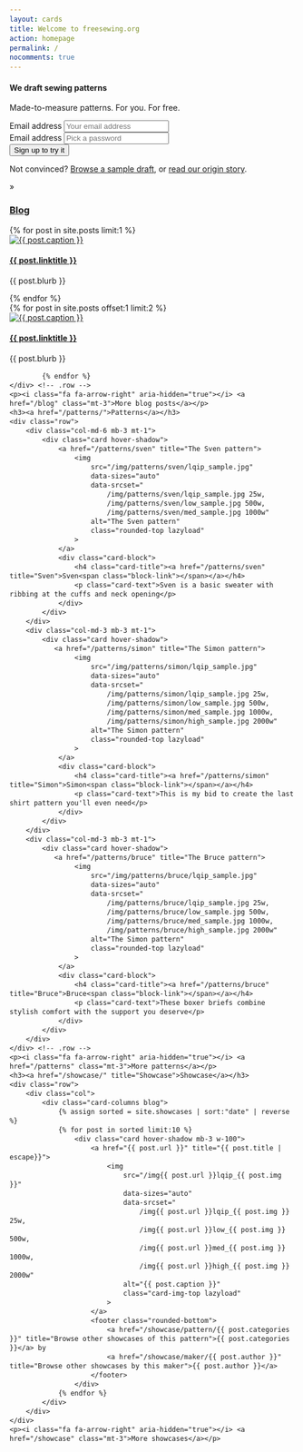 ```yaml
---
layout: cards
title: Welcome to freesewing.org
action: homepage
permalink: /
nocomments: true
---
```

<div class="cover-wrap landing visitor-only">
<div id="landing">
    <h4>We draft sewing patterns</h4>
    <p class="lead" >Made-to-measure patterns. For you. For free.</p>
        <form id="signup-landing" class="m600 mt-4">
            <div class="row">
                <div class="col-sm-4">
                    <label class="sr-only" for="signup-email">Email address</label>
                    <input class="form-control mb-2" id="signup-email" name="signup-email" placeholder="Your email address" required="" type="email">
                </div>
                <div class="col-sm-4">
                    <label class="sr-only" for="signup-password">Email address</label>
                    <input class="form-control mb-2" id="signup-password" name="signup-password" placeholder="Pick a password" required="" type="password">
                </div>
                <div class="col-sm-4">
                    <button id="signup-submit" type="submit" class="btn btn-outline-white form-control">Sign up to try it</button>
                </div>
            </div>
        </form>
        <p class="mt-4">Not convinced? <a href="/drafts/rhtum">Browse a sample draft</a>, or <a href="/about/">read our origin story</a>.</p>
</div>
<div class="cover-bottom">
    <p id="raquo">&raquo;</p>
</div>
</div>

<div class="container">
    <h3><a href="/blog/" title="Blog">Blog</a></h3>
    <div class="row">
        <div class="col-md-6 mb-3 mt-1">
            {% for post in site.posts limit:1 %}
                <div class="card hover-shadow">
                    <a href="{{ post.url }}" title="{{ post.linktitle }}">
                        <img 
                            src="/img{{ post.url }}lqip_{{ post.img }}" 
                            data-sizes="auto"
                            data-srcset="
                                /img{{ post.url }}lqip_{{ post.img }} 25w,
                                /img{{ post.url }}low_{{ post.img }} 500w,
                                /img{{ post.url }}med_{{ post.img }} 1000w,
                                /img{{ post.url }}high_{{ post.img }} 2000w"
                            alt="{{ post.caption }}" 
                            class="rounded-top lazyload"
                        >
                    </a>
                    <div class="card-block">
                        <h4 class="card-title"><a href="{{ post.url }}" title="{{ post.title | escape }}">{{ post.linktitle }}<span class="block-link"></span></a></h4>
                        <p class="card-text">{{ post.blurb }} </p>
                    </div>
                </div>
            {% endfor %} 
        </div>
            {% for post in site.posts offset:1 limit:2 %}
        <div class="col-md-3 mb-3 mt-1">
                <div class="card hover-shadow">
                    <a href="{{ post.url }}" title="{{ post.linktitle }}">
                        <img 
                            src="/img{{ post.url }}lqip_{{ post.img }}" 
                            data-sizes="auto"
                            data-srcset="
                                /img{{ post.url }}lqip_{{ post.img }} 25w,
                                /img{{ post.url }}low_{{ post.img }} 500w,
                                /img{{ post.url }}med_{{ post.img }} 1000w,
                                /img{{ post.url }}high_{{ post.img }} 2000w"
                            alt="{{ post.caption }}" 
                            class="rounded-top lazyload"
                        >
                    </a>
                    <div class="card-block">
                        <h4 class="card-title"><a href="{{ post.url }}" title="{{ post.title | escape }}">{{ post.linktitle }}<span class="block-link"></span></a></h4>
                        <p class="card-text only-on-small">{{ post.blurb }} </p>
                    </div>
                </div>
        </div>

            {% endfor %}
    </div> <!-- .row -->
    <p><i class="fa fa-arrow-right" aria-hidden="true"></i> <a href="/blog" class="mt-3">More blog posts</a></p>
    <h3><a href="/patterns/">Patterns</a></h3>
    <div class="row">
        <div class="col-md-6 mb-3 mt-1">
            <div class="card hover-shadow">
                <a href="/patterns/sven" title="The Sven pattern">
                    <img 
                        src="/img/patterns/sven/lqip_sample.jpg" 
                        data-sizes="auto"
                        data-srcset="
                            /img/patterns/sven/lqip_sample.jpg 25w,
                            /img/patterns/sven/low_sample.jpg 500w,
                            /img/patterns/sven/med_sample.jpg 1000w"
                        alt="The Sven pattern" 
                        class="rounded-top lazyload"
                    >
                </a>
                <div class="card-block">
                    <h4 class="card-title"><a href="/patterns/sven" title="Sven">Sven<span class="block-link"></span></a></h4>
                    <p class="card-text">Sven is a basic sweater with ribbing at the cuffs and neck opening</p>
                </div>
            </div>
        </div>
        <div class="col-md-3 mb-3 mt-1">
            <div class="card hover-shadow">
               <a href="/patterns/simon" title="The Simon pattern">
                    <img 
                        src="/img/patterns/simon/lqip_sample.jpg" 
                        data-sizes="auto"
                        data-srcset="
                            /img/patterns/simon/lqip_sample.jpg 25w,
                            /img/patterns/simon/low_sample.jpg 500w,
                            /img/patterns/simon/med_sample.jpg 1000w,
                            /img/patterns/simon/high_sample.jpg 2000w"
                        alt="The Simon pattern" 
                        class="rounded-top lazyload"
                    >
                </a>
                <div class="card-block">
                    <h4 class="card-title"><a href="/patterns/simon" title="Simon">Simon<span class="block-link"></span></a></h4>
                    <p class="card-text">This is my bid to create the last shirt pattern you'll even need</p>
                </div>
            </div>
        </div>
        <div class="col-md-3 mb-3 mt-1">
            <div class="card hover-shadow">
               <a href="/patterns/bruce" title="The Bruce pattern">
                    <img 
                        src="/img/patterns/bruce/lqip_sample.jpg" 
                        data-sizes="auto"
                        data-srcset="
                            /img/patterns/bruce/lqip_sample.jpg 25w,
                            /img/patterns/bruce/low_sample.jpg 500w,
                            /img/patterns/bruce/med_sample.jpg 1000w,
                            /img/patterns/bruce/high_sample.jpg 2000w"
                        alt="The Simon pattern" 
                        class="rounded-top lazyload"
                    >
                </a>
                <div class="card-block">
                    <h4 class="card-title"><a href="/patterns/bruce" title="Bruce">Bruce<span class="block-link"></span></a></h4>
                    <p class="card-text">These boxer briefs combine stylish comfort with the support you deserve</p>
                </div>
            </div>
        </div>
    </div> <!-- .row -->
    <p><i class="fa fa-arrow-right" aria-hidden="true"></i> <a href="/patterns" class="mt-3">More patterns</a></p>
    <h3><a href="/showcase/" title="Showcase">Showcase</a></h3>
    <div class="row">
        <div class="col">
            <div class="card-columns blog">
                {% assign sorted = site.showcases | sort:"date" | reverse %}
                {% for post in sorted limit:10 %}
                    <div class="card hover-shadow mb-3 w-100">
                        <a href="{{ post.url }}" title="{{ post.title | escape}}">
                            <img 
                                src="/img{{ post.url }}lqip_{{ post.img }}" 
                                data-sizes="auto"
                                data-srcset="
                                    /img{{ post.url }}lqip_{{ post.img }} 25w,
                                    /img{{ post.url }}low_{{ post.img }} 500w,
                                    /img{{ post.url }}med_{{ post.img }} 1000w,
                                    /img{{ post.url }}high_{{ post.img }} 2000w"
                                alt="{{ post.caption }}" 
                                class="card-img-top lazyload"
                            >
                        </a>
                        <footer class="rounded-bottom">
                            <a href="/showcase/pattern/{{ post.categories }}" title="Browse other showcases of this pattern">{{ post.categories }}</a> by 
                            <a href="/showcase/maker/{{ post.author }}" title="Browse other showcases by this maker">{{ post.author }}</a>
                        </footer>
                    </div>
                {% endfor %}
            </div>
        </div>
    </div>
    <p><i class="fa fa-arrow-right" aria-hidden="true"></i> <a href="/showcase" class="mt-3">More showcases</a></p>
</div> <!-- .container -->
